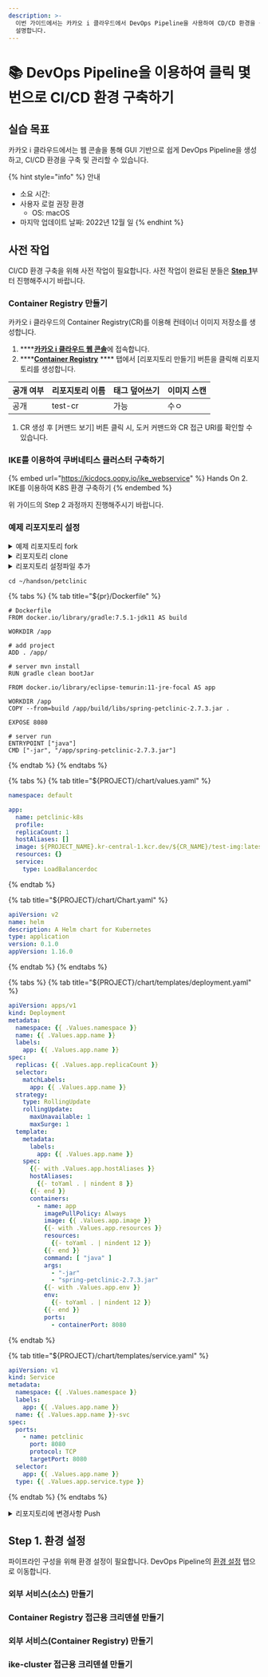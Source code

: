 ```yaml
---
description: >-
  이번 가이드에서는 카카오 i 클라우드에서 DevOps Pipeline을 사용하여 CD/CD 환경을 구축해 IKE를 배포하는 방식을
  설명합니다.
---
```


# 📚 DevOps Pipeline을 이용하여 클릭 몇 번으로 CI/CD 환경 구축하기

## 실습 목표

카카오 i 클라우드에서는 웹 콘솔을 통해 GUI 기반으로 쉽게 DevOps Pipeline을 생성하고, CI/CD 환경을 구축 및 관리할 수 있습니다.

{% hint style="info" %}
안내

* 소요 시간:&#x20;
* 사용자 로컬 권장 환경
  * OS: macOS
* 마지막 업데이트 날짜: 2022년 12월 일
{% endhint %}



## 사전 작업

CI/CD 환경 구축을 위해 사전 작업이 필요합니다. 사전 작업이 완료된 분들은 [**Step 1**](./#step-1.)부터 진행해주시기 바랍니다.

### Container Registry 만들기

카카오 i 클라우드의 Container Registry(CR)를 이용해 컨테이너 이미지 저장소를 생성합니다.

1. ****[**카카오 i 클라우드 웹 콘솔**](https://console.kakaoi.io/)에 접속합니다.
2.  ****[**Container Registry**](https://console.kakaoi.io/container-registry) **** 탭에서 \[리포지토리 만들기] 버튼을 클릭해 리포지토리를 생성합니다.



| 공개 여부 | 리포지토리 이름 | 태그 덮어쓰기 | 이미지 스캔 |
| ----- | -------- | ------- | ------ |
| 공개    | test-cr  | 가능      | 수ㅇ     |

1. CR 생성 후 \[커맨드 보기] 버튼 클릭 시, 도커 커맨드와 CR 접근 URI를 확인할 수 있습니다.



### IKE를 이용하여 쿠버네티스 클러스터 구축하기

{% embed url="https://kicdocs.oopy.io/ike_webservice" %}
Hands On 2. IKE를 이용하여 K8S 환경 구축하기
{% endembed %}

위 가이드의 Step 2 과정까지 진행해주시기 바랍니다.



### 예제 리포지토리 설정

<details>

<summary>예제 리포지토리 fork</summary>

****[**spring-petclinic git 리포지토리**](https://github.com/spring-projects/spring-petclinic.git)에 접속하여 git 프로젝트를 내 리포지토리로 fork 합니다.

</details>

<details>

<summary>리포지토리 clone</summary>

핸즈온 진행을 위한 별도의 작업 디렉터리를 생성하고 fork한 리포지토리를 Clone 합니다.

```shell
sudo mkdir ~/handson
cd ~/handson
sudo git clone https://github.com/${USER_NAME}/spring-petclinic.git
```

</details>

<details>

<summary>리포지토리 설정파일 추가</summary>

Clone 받은 리포지토리에 `Dockerfile`과 `Helm chart` 디렉토리를 생성합니다.&#x20;

```shell
cd ~/handson/spring-petclinic
vi Dockerfile

# Dockerfile
FROM docker.io/library/gradle:7.5.1-jdk11 AS build

WORKDIR /app

# add project
ADD . /app/

# server mvn install
RUN gradle clean bootJar

FROM docker.io/library/eclipse-temurin:11-jre-focal AS app

WORKDIR /app
COPY --from=build /app/build/libs/spring-petclinic-2.7.3.jar .

EXPOSE 8080

# server run
ENTRYPOINT ["java"]
CMD ["-jar", "/app/spring-petclinic-2.7.3.jar"]
```

```shell
cd ~/handson/spring-petclinic
mkdir chart
cd chart

cat -v << \EOF | sudo tee values.yaml
namespace: default

app:
  name: petclinic-k8s
  profile:
  replicaCount: 1
  hostAliases: []
  image: ${PROJECT_NAME}.kr-central-1.kcr.dev/${CR_NAME}/test-img:latest
  resources: {}
  service:
    type: LoadBalancer

EOF

cat -v << \EOF | sudo tee Chart.yaml
apiVersion: v2
name: helm
description: A Helm chart for Kubernetes
type: application
version: 0.1.0
appVersion: 1.16.0

EOF

mkdir templates
cd templates

cat -v << \EOF | sudo tee deployment.yaml
apiVersion: apps/v1
kind: Deployment
metadata:
  namespace: {{ .Values.namespace }}
  name: {{ .Values.app.name }}
  labels:
    app: {{ .Values.app.name }}
spec:
  replicas: {{ .Values.app.replicaCount }}
  selector:
    matchLabels:
      app: {{ .Values.app.name }}
  strategy:
    type: RollingUpdate
    rollingUpdate:
      maxUnavailable: 1
      maxSurge: 1
  template:
    metadata:
      labels:
        app: {{ .Values.app.name }}
    spec:
      {{- with .Values.app.hostAliases }}
      hostAliases:
        {{- toYaml . | nindent 8 }}
      {{- end }}
      containers:
        - name: app
          imagePullPolicy: Always
          image: {{ .Values.app.image }}
          {{- with .Values.app.resources }}
          resources:
            {{- toYaml . | nindent 12 }}
          {{- end }}
          command: [ "java" ]
          args:
            - "-jar"
            - "spring-petclinic-2.7.3.jar"
          {{- with .Values.app.env }}
          env:
            {{- toYaml . | nindent 12 }}
          {{- end }}
          ports:
            - containerPort: 8080
EOF

cat -v << \EOF | sudo tee service.yaml
apiVersion: v1
kind: Service
metadata:
  namespace: {{ .Values.namespace }}
  labels:
    app: {{ .Values.app.name }}
  name: {{ .Values.app.name }}-svc
spec:
  ports:
    - name: petclinic
      port: 8080
      protocol: TCP
      targetPort: 8080
  selector:
    app: {{ .Values.app.name }}
  type: {{ .Values.app.service.type }}
EOF
```

</details>

```shell
cd ~/handson/petclinic
```

{% tabs %}
{% tab title="${pr}/Dockerfile" %}
```docker
# Dockerfile
FROM docker.io/library/gradle:7.5.1-jdk11 AS build

WORKDIR /app

# add project
ADD . /app/

# server mvn install
RUN gradle clean bootJar

FROM docker.io/library/eclipse-temurin:11-jre-focal AS app

WORKDIR /app
COPY --from=build /app/build/libs/spring-petclinic-2.7.3.jar .

EXPOSE 8080

# server run
ENTRYPOINT ["java"]
CMD ["-jar", "/app/spring-petclinic-2.7.3.jar"]
```
{% endtab %}
{% endtabs %}

{% tabs %}
{% tab title="${PROJECT}/chart/values.yaml" %}
```yaml
namespace: default

app:
  name: petclinic-k8s
  profile:
  replicaCount: 1
  hostAliases: []
  image: ${PROJECT_NAME}.kr-central-1.kcr.dev/${CR_NAME}/test-img:latest
  resources: {}
  service:
    type: LoadBalancerdoc
```
{% endtab %}

{% tab title="${PROJECT}/chart/Chart.yaml" %}
```yaml
apiVersion: v2
name: helm
description: A Helm chart for Kubernetes
type: application
version: 0.1.0
appVersion: 1.16.0
```
{% endtab %}
{% endtabs %}

{% tabs %}
{% tab title="${PROJECT}/chart/templates/deployment.yaml" %}
```yaml
apiVersion: apps/v1
kind: Deployment
metadata:
  namespace: {{ .Values.namespace }}
  name: {{ .Values.app.name }}
  labels:
    app: {{ .Values.app.name }}
spec:
  replicas: {{ .Values.app.replicaCount }}
  selector:
    matchLabels:
      app: {{ .Values.app.name }}
  strategy:
    type: RollingUpdate
    rollingUpdate:
      maxUnavailable: 1
      maxSurge: 1
  template:
    metadata:
      labels:
        app: {{ .Values.app.name }}
    spec:
      {{- with .Values.app.hostAliases }}
      hostAliases:
        {{- toYaml . | nindent 8 }}
      {{- end }}
      containers:
        - name: app
          imagePullPolicy: Always
          image: {{ .Values.app.image }}
          {{- with .Values.app.resources }}
          resources:
            {{- toYaml . | nindent 12 }}
          {{- end }}
          command: [ "java" ]
          args:
            - "-jar"
            - "spring-petclinic-2.7.3.jar"
          {{- with .Values.app.env }}
          env:
            {{- toYaml . | nindent 12 }}
          {{- end }}
          ports:
            - containerPort: 8080
```
{% endtab %}

{% tab title="${PROJECT}/chart/templates/service.yaml" %}
```yaml
apiVersion: v1
kind: Service
metadata:
  namespace: {{ .Values.namespace }}
  labels:
    app: {{ .Values.app.name }}
  name: {{ .Values.app.name }}-svc
spec:
  ports:
    - name: petclinic
      port: 8080
      protocol: TCP
      targetPort: 8080
  selector:
    app: {{ .Values.app.name }}
  type: {{ .Values.app.service.type }}
```
{% endtab %}
{% endtabs %}

<details>

<summary>리포지토리에 변경사항 Push</summary>

파일 및 디렉토리를 모두 생성한 뒤, git 명령어를 통해 remote repository에 변경사항을 push 합니다.

```shell
git add .
git commit -m "add Dockerfile & Chart directory"
git push origin main
```

</details>



## Step 1. 환경 설정

파이프라인 구성을 위해 환경 설정이 필요합니다. DevOps Pipeline의 [환경 설정](https://console.kakaoi.io/devops-pipeline/configuration/) 탭으로 이동합니다.

### 외부 서비스(소스) 만들기



### Container Registry 접근용 크리덴셜 만들기



### 외부 서비스(Container Registry) 만들기



### ike-cluster 접근용 크리덴셜 만들기



